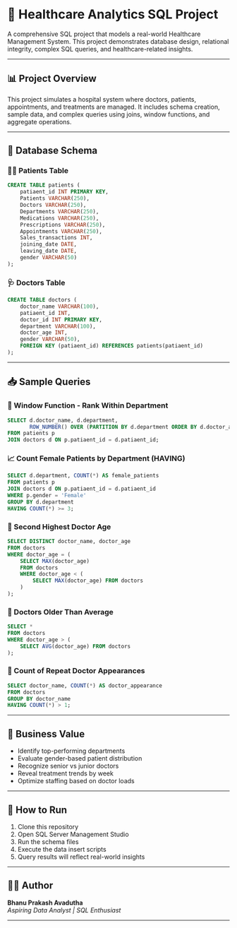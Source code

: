 
# 🏥 Healthcare Analytics SQL Project

A comprehensive SQL project that models a real-world Healthcare Management System. This project demonstrates database design, relational integrity, complex SQL queries, and healthcare-related insights.

---

## 📊 Project Overview

This project simulates a hospital system where doctors, patients, appointments, and treatments are managed. It includes schema creation, sample data, and complex queries using joins, window functions, and aggregate operations.

---

## 🧱 Database Schema

### 👨‍⚕️ Patients Table
```sql
CREATE TABLE patients (
    patiaent_id INT PRIMARY KEY,
    Patients VARCHAR(250),
    Doctors VARCHAR(250),
    Departments VARCHAR(250),
    Medications VARCHAR(250),
    Prescriptions VARCHAR(250),
    Appointments VARCHAR(250),
    Sales_transactions INT,
    joining_date DATE,
    leaving_date DATE,
    gender VARCHAR(50)
);
```

### 🩺 Doctors Table
```sql
CREATE TABLE doctors (
    doctor_name VARCHAR(100),
    patiaent_id INT,
    doctor_id INT PRIMARY KEY,
    department VARCHAR(100),
    doctor_age INT,
    gender VARCHAR(50),
    FOREIGN KEY (patiaent_id) REFERENCES patients(patiaent_id)
);
```

---

## 📥 Sample Queries

### 🔎 Window Function - Rank Within Department
```sql
SELECT d.doctor_name, d.department,
       ROW_NUMBER() OVER (PARTITION BY d.department ORDER BY d.doctor_age) AS rank_within_dept
FROM patients p
JOIN doctors d ON p.patiaent_id = d.patiaent_id;
```

### 📈 Count Female Patients by Department (HAVING)
```sql
SELECT d.department, COUNT(*) AS female_patients
FROM patients p
JOIN doctors d ON p.patiaent_id = d.patiaent_id
WHERE p.gender = 'Female'
GROUP BY d.department
HAVING COUNT(*) >= 3;
```

### 🥈 Second Highest Doctor Age
```sql
SELECT DISTINCT doctor_name, doctor_age
FROM doctors
WHERE doctor_age = (
    SELECT MAX(doctor_age)
    FROM doctors
    WHERE doctor_age < (
        SELECT MAX(doctor_age) FROM doctors
    )
);
```

### 🧠 Doctors Older Than Average
```sql
SELECT *
FROM doctors
WHERE doctor_age > (
    SELECT AVG(doctor_age) FROM doctors
);
```

### 🔁 Count of Repeat Doctor Appearances
```sql
SELECT doctor_name, COUNT(*) AS doctor_appearance
FROM doctors
GROUP BY doctor_name
HAVING COUNT(*) > 1;
```

---

## 💼 Business Value

- Identify top-performing departments
- Evaluate gender-based patient distribution
- Recognize senior vs junior doctors
- Reveal treatment trends by week
- Optimize staffing based on doctor loads

---

## 🚀 How to Run

1. Clone this repository
2. Open SQL Server Management Studio
3. Run the schema files
4. Execute the data insert scripts
5. Query results will reflect real-world insights

---

## 👨‍💻 Author

**Bhanu Prakash Avadutha**  
*Aspiring Data Analyst | SQL Enthusiast*

---

